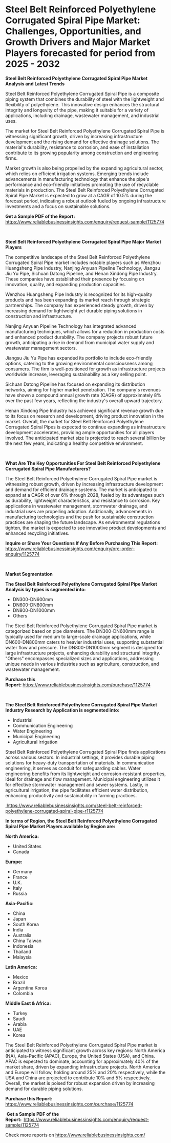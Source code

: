<p><h1>Steel Belt Reinforced Polyethylene Corrugated Spiral Pipe Market: Challenges, Opportunities, and Growth Drivers and Major Market Players forecasted for period from 2025 - 2032</h1></p><p><strong>Steel Belt Reinforced Polyethylene Corrugated Spiral Pipe Market Analysis and Latest Trends</strong></p>
<p><p>Steel Belt Reinforced Polyethylene Corrugated Spiral Pipe is a composite piping system that combines the durability of steel with the lightweight and flexibility of polyethylene. This innovative design enhances the structural integrity and longevity of the pipe, making it suitable for a variety of applications, including drainage, wastewater management, and industrial uses.</p><p>The market for Steel Belt Reinforced Polyethylene Corrugated Spiral Pipe is witnessing significant growth, driven by increasing infrastructure development and the rising demand for effective drainage solutions. The material's durability, resistance to corrosion, and ease of installation contribute to its growing popularity among construction and engineering firms. </p><p>Market growth is also being propelled by the expanding agricultural sector, which relies on efficient irrigation systems. Emerging trends include advancements in manufacturing technology that enhance the pipe's performance and eco-friendly initiatives promoting the use of recyclable materials in production. The Steel Belt Reinforced Polyethylene Corrugated Spiral Pipe Market is expected to grow at a CAGR of 10.5% during the forecast period, indicating a robust outlook fueled by ongoing infrastructure investments and a focus on sustainable solutions.</p></p>
<p><strong>Get a Sample PDF of the Report:&nbsp;</strong> <a href="https://www.reliablebusinessinsights.com/enquiry/request-sample/1125774?utm_campaign=100&utm_medium=2&utm_source=Github&utm_content=ia&utm_term=01022025&utm_id=steel-belt-reinforced-polyethylene-corrugated-spiral-pipe">https://www.reliablebusinessinsights.com/enquiry/request-sample/1125774</a></p>
<p>&nbsp;</p>
<p><strong>Steel Belt Reinforced Polyethylene Corrugated Spiral Pipe Major Market Players</strong></p>
<p><p>The competitive landscape of the Steel Belt Reinforced Polyethylene Corrugated Spiral Pipe market includes notable players such as Wenzhou Huangsheng Pipe Industry, Nanjing Anyuan Pipeline Technology, Jiangsu Jiu Yu Pipe, Sichuan Datong Pipeline, and Henan Xindong Pipe Industry. These companies have established their presence by focusing on innovation, quality, and expanding production capacities.</p><p>Wenzhou Huangsheng Pipe Industry is recognized for its high-quality products and has been expanding its market reach through strategic partnerships. The company has experienced steady growth, driven by increasing demand for lightweight yet durable piping solutions in construction and infrastructure. </p><p>Nanjing Anyuan Pipeline Technology has integrated advanced manufacturing techniques, which allows for a reduction in production costs and enhanced product durability. The company projects robust future growth, anticipating a rise in demand from municipal water supply and wastewater management sectors.</p><p>Jiangsu Jiu Yu Pipe has expanded its portfolio to include eco-friendly options, catering to the growing environmental consciousness among consumers. The firm is well-positioned for growth as infrastructure projects worldwide increase, leveraging sustainability as a key selling point.</p><p>Sichuan Datong Pipeline has focused on expanding its distribution networks, aiming for higher market penetration. The company's revenues have shown a compound annual growth rate (CAGR) of approximately 8% over the past few years, reflecting the industry's overall upward trajectory.</p><p>Henan Xindong Pipe Industry has achieved significant revenue growth due to its focus on research and development, driving product innovation in the market. Overall, the market for Steel Belt Reinforced Polyethylene Corrugated Spiral Pipes is expected to continue expanding as infrastructure development accelerates, providing ample opportunities for all players involved. The anticipated market size is projected to reach several billion by the next few years, indicating a healthy competitive environment.</p></p>
<p>&nbsp;</p>
<p><strong>What Are The Key Opportunities For Steel Belt Reinforced Polyethylene Corrugated Spiral Pipe Manufacturers?</strong></p>
<p><p>The Steel Belt Reinforced Polyethylene Corrugated Spiral Pipe market is witnessing robust growth, driven by increasing infrastructure development and demand for efficient drainage systems. The market is anticipated to expand at a CAGR of over 6% through 2028, fueled by its advantages such as durability, lightweight characteristics, and resistance to corrosion. Key applications in wastewater management, stormwater drainage, and industrial uses are propelling adoption. Additionally, advancements in manufacturing technologies and the push for sustainable construction practices are shaping the future landscape. As environmental regulations tighten, the market is expected to see innovative product developments and enhanced recycling initiatives.</p></p>
<p><strong>Inquire or Share Your Questions If Any Before Purchasing This Report:</strong> <a href="https://www.reliablebusinessinsights.com/enquiry/pre-order-enquiry/1125774?utm_campaign=100&utm_medium=2&utm_source=Github&utm_content=ia&utm_term=01022025&utm_id=steel-belt-reinforced-polyethylene-corrugated-spiral-pipe">https://www.reliablebusinessinsights.com/enquiry/pre-order-enquiry/1125774</a></p>
<p>&nbsp;</p>
<p><strong>Market Segmentation</strong></p>
<p><strong>The Steel Belt Reinforced Polyethylene Corrugated Spiral Pipe Market Analysis by types is segmented into:</strong></p>
<p><ul><li>DN300-DN600mm</li><li>DN600-DN800mm</li><li>DN800-DN1000mm</li><li>Others</li></ul></p>
<p><p>The Steel Belt Reinforced Polyethylene Corrugated Spiral Pipe market is categorized based on pipe diameters. The DN300-DN600mm range is typically used for medium to large-scale drainage applications, while DN600-DN800mm caters to heavier industrial uses, supporting substantial water flow and pressure. The DN800-DN1000mm segment is designed for large infrastructure projects, enhancing durability and structural integrity. "Others" encompasses specialized sizes and applications, addressing unique needs in various industries such as agriculture, construction, and wastewater management.</p></p>
<p><strong>Purchase this Report:&nbsp;</strong><a href="https://www.reliablebusinessinsights.com/purchase/1125774?utm_campaign=100&utm_medium=2&utm_source=Github&utm_content=ia&utm_term=01022025&utm_id=steel-belt-reinforced-polyethylene-corrugated-spiral-pipe">https://www.reliablebusinessinsights.com/purchase/1125774</a></p>
<p>&nbsp;</p>
<p><strong>The Steel Belt Reinforced Polyethylene Corrugated Spiral Pipe Market Industry Research by Application is segmented into:</strong></p>
<p><ul><li>Industrial</li><li>Communication Engineering</li><li>Water Engineering</li><li>Municipal Engineering</li><li>Agricultural irrigation</li></ul></p>
<p><p>Steel Belt Reinforced Polyethylene Corrugated Spiral Pipe finds applications across various sectors. In industrial settings, it provides durable piping solutions for heavy-duty transportation of materials. In communication engineering, it serves as conduit for safeguarding cables. Water engineering benefits from its lightweight and corrosion-resistant properties, ideal for drainage and flow management. Municipal engineering utilizes it for effective stormwater management and sewer systems. Lastly, in agricultural irrigation, the pipe facilitates efficient water distribution, enhancing productivity and sustainability in farming practices.</p></p>
<p><a href="https://www.reliablebusinessinsights.com/steel-belt-reinforced-polyethylene-corrugated-spiral-pipe-r1125774?utm_campaign=100&utm_medium=2&utm_source=Github&utm_content=ia&utm_term=01022025&utm_id=steel-belt-reinforced-polyethylene-corrugated-spiral-pipe">&nbsp;https://www.reliablebusinessinsights.com/steel-belt-reinforced-polyethylene-corrugated-spiral-pipe-r1125774</a></p>
<p><strong>In terms of Region, the Steel Belt Reinforced Polyethylene Corrugated Spiral Pipe Market Players available by Region are:</strong></p>
<p>
    <p> <strong> North America: </strong>
        <ul>
            <li>United States</li>
            <li>Canada</li>
        </ul>
        </p> 
    <p> <strong> Europe: </strong>
        <ul>
            <li>Germany</li>
            <li>France</li>
            <li>U.K.</li>
            <li>Italy</li>
            <li>Russia</li>
        </ul>
        </p> 
    <p> <strong> Asia-Pacific: </strong>
        <ul>
            <li>China</li>
            <li>Japan</li>
            <li>South Korea</li>
            <li>India</li>
            <li>Australia</li>
            <li>China Taiwan</li>
            <li>Indonesia</li>
            <li>Thailand</li>
            <li>Malaysia</li>
        </ul>
        </p> 
    <p> <strong> Latin America: </strong>
        <ul>
            <li>Mexico</li>
            <li>Brazil</li>
            <li>Argentina Korea</li>
            <li>Colombia</li>
        </ul>
        </p> 
    <p> <strong> Middle East & Africa: </strong>
        <ul>
            <li>Turkey</li>
            <li>Saudi</li>
            <li>Arabia</li>
            <li>UAE</li>
            <li>Korea</li>
        </ul>
    </p>
    </p>
<p><p>The Steel Belt Reinforced Polyethylene Corrugated Spiral Pipe market is anticipated to witness significant growth across key regions: North America (NA), Asia-Pacific (APAC), Europe, the United States (USA), and China. APAC is expected to dominate, accounting for approximately 40% of the market share, driven by expanding infrastructure projects. North America and Europe will follow, holding around 25% and 20% respectively, while the USA and China are projected to contribute 10% and 5% respectively. Overall, the market is poised for robust expansion driven by increasing demand for durable piping solutions.</p></p>
<p><strong>Purchase this Report: </strong><a href="https://www.reliablebusinessinsights.com/purchase/1125774?utm_campaign=100&utm_medium=2&utm_source=Github&utm_content=ia&utm_term=01022025&utm_id=steel-belt-reinforced-polyethylene-corrugated-spiral-pipe">https://www.reliablebusinessinsights.com/purchase/1125774</a></p>
<p>&nbsp;<strong>Get a Sample PDF of the Report:&nbsp;&nbsp;</strong><a href="https://www.reliablebusinessinsights.com/enquiry/request-sample/1125774?utm_campaign=100&utm_medium=2&utm_source=Github&utm_content=ia&utm_term=01022025&utm_id=steel-belt-reinforced-polyethylene-corrugated-spiral-pipe">https://www.reliablebusinessinsights.com/enquiry/request-sample/1125774</a></p>
<p><strong></strong></p>
<p>Check more reports on <a href="https://www.reliablebusinessinsights.com/?utm_campaign=100&utm_medium=2&utm_source=Github&utm_content=ia&utm_term=01022025&utm_id=steel-belt-reinforced-polyethylene-corrugated-spiral-pipe">https://www.reliablebusinessinsights.com/</a></p>